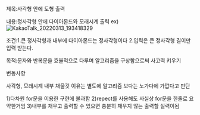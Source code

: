 제목:사각형 안에 도형 출력 

내용:정사각형 안에 다이아몬드와 모래시계 출력
ex)
![KakaoTalk_20220313_193418329](https://user-images.githubusercontent.com/90523400/158056921-ca219768-483c-45d0-a181-12c57fefa3f2.jpg)

조건:1.큰 정사각형과 내부에 다이아몬드는 정사각형이다 
     2.입력은 큰 정사각형 길이만 입력 받는다.
    
목적:문자와 반복문을 효율적으로 다루며 알고리즘을 구상함으로써 사고력 키우기     


변동사항

사각형, 모래시계 내부 채울것 이유는 별도에 알고리즘 보다는 노가다에 가깝다고 판단

1)다차원 for문을 이용한 구현에 불과함
2)repect를 사용해도 사실상 for문을 한줄로 요약한거임
3)내부를 채우고 출력할 수 있으면 충분히 채우지 않는  출력할 실력이됨
